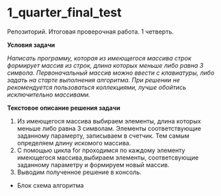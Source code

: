 # 1_quarter_final_test
Репозиторий. Итоговая проверочная работа. 1 четверть.

**Условия задачи**

*Написать программу, которая из имеющегося массива строк формирует массив из строк, длина которых меньше либо равна 3 символа. Первоначальный массив можно ввести с клавиатуры, либо задать на старте выполнения алгоритма. При решении не рекомендуется пользоваться коллекциями, лучше обойтись исключительно массивами.*

__Текстовое описание решения задачи__

1. Из имеющегося массива выбираем элементы, длина которых меньше либо равна 3 символам. Элементы соответствующие заданному парамерту, записываем в счетчик. Тем самым определяем длину искомого массива. 
2. С помощью цикла for проходимся по каждому элементу имеющегося массива,выбираем элементы, соответсвующие заданному параметру и формируем новый массив.
3. Выводим полученное решение в консоль.

* Блок схема алгоритма 

